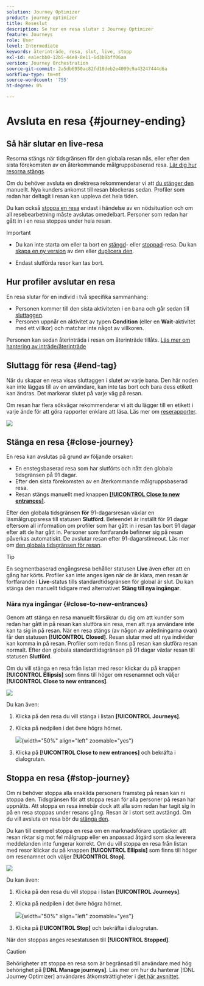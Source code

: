 ```yaml
---
solution: Journey Optimizer
product: journey optimizer
title: Reseslut
description: Se hur en resa slutar i Journey Optimizer
feature: Journeys
role: User
level: Intermediate
keywords: återinträde, resa, slut, live, stopp
exl-id: ea1ecbb0-12b5-44e8-8e11-6d3b8bff06aa
version: Journey Orchestration
source-git-commit: 2a5db6950ac82fd18deb2e4009c9a43247444d6a
workflow-type: tm+mt
source-wordcount: '755'
ht-degree: 0%

---
```


# Avsluta en resa {#journey-ending}

## Så här slutar en live-resa

Resorna stängs när tidsgränsen för den globala resan nås, eller efter den sista förekomsten av en återkommande målgruppsbaserad resa. [Lär dig hur resorna stängs](#close-journey).

Om du behöver avsluta en direktresa rekommenderar vi att [du stänger den](#close-to-new-entrances) manuellt. Nya kunders ankomst till resan blockeras sedan. Profiler som redan har deltagit i resan kan uppleva det hela tiden.

Du kan också [stoppa en resa](#stop-journey) endast i händelse av en nödsituation och om all resebearbetning måste avslutas omedelbart. Personer som redan har gått in i en resa stoppas under hela resan.

>[!IMPORTANT]
>
>* Du kan inte starta om eller ta bort en [stängd](#close-journey)- eller [stoppad](#stop-journey)-resa. Du kan [skapa en ny version](publishing-the-journey.md#journey-versions-journey-versions) av den eller [duplicera den](journey-ui.md#duplicate-a-journey-duplicate-a-journey).
>
>* Endast slutförda resor kan tas bort.

## Hur profiler avslutar en resa

En resa slutar för en individ i två specifika sammanhang:

* Personen kommer till den sista aktiviteten i en bana och går sedan till [sluttaggen](#end-tag).
* Personen uppnår en aktivitet av typen **Condition** (eller en **Wait**-aktivitet med ett villkor) och matchar inte något av villkoren.

Personen kan sedan återinträda i resan om återinträde tillåts. [Läs mer om hantering av inträde/återinträde](../building-journeys/journey-properties.md#entrance)

## Sluttagg för resa {#end-tag}

När du skapar en resa visas sluttaggen i slutet av varje bana. Den här noden kan inte läggas till av en användare, kan inte tas bort och bara dess etikett kan ändras. Det markerar slutet på varje väg på resan.

Om resan har flera sökvägar rekommenderar vi att du lägger till en etikett i varje ände för att göra rapporter enklare att läsa. Läs mer om [reserapporter](../reports/live-report.md).

![](assets/journey-end.png)

## Stänga en resa {#close-journey}

En resa kan avslutas på grund av följande orsaker:

* En enstegsbaserad resa som har slutförts och nått den globala tidsgränsen på 91 dagar.
* Efter den sista förekomsten av en återkommande målgruppsbaserad resa.
* Resan stängs manuellt med knappen [**[!UICONTROL Close to new entrances]**](#close-to-new-entrances).

Efter den globala tidsgränsen **för** 91-dagarsresan växlar en läsmålgruppsresa till statusen **Slutförd**. Beteendet är inställt för 91 dagar eftersom all information om profiler som har gått in i resan tas bort 91 dagar efter att de har gått in. Personer som fortfarande befinner sig på resan påverkas automatiskt. De avslutar resan efter 91-dagarstimeout.  Läs mer om [den globala tidsgränsen för resan](../building-journeys/journey-properties.md#global_timeout).

>[!TIP]
>
>En segmentbaserad engångsresa behåller statusen **Live** även efter att en gång har körts. Profiler kan inte anges igen när de är klara, men resan är fortfarande i **Live**-status tills standardtidsgränsen för global är slut. Du kan stänga den manuellt tidigare med alternativet **Stäng till nya ingångar**.

### Nära nya ingångar {#close-to-new-entrances}

Genom att stänga en resa manuellt försäkrar du dig om att kunder som redan har gått in på resan kan slutföra sin resa, men att nya användare inte kan ta sig in på resan. När en resa stängs (av någon av anledningarna ovan) får den statusen **[!UICONTROL Closed]**. Resan slutar med att nya individer kan komma in på resan. Profiler som redan finns på resan kan slutföra resan normalt. Efter den globala standardtidsgränsen på 91 dagar växlar resan till statusen **Slutförd**.

Om du vill stänga en resa från listan med resor klickar du på knappen **[!UICONTROL Ellipsis]** som finns till höger om resenamnet och väljer **[!UICONTROL Close to new entrances]**.

![](assets/journey-finish-quick-action.png)

Du kan även:

1. Klicka på den resa du vill stänga i listan **[!UICONTROL Journeys]**.
1. Klicka på nedpilen i det övre högra hörnet.

   ![](assets/finish_drop_down_list.png){width="50%" align="left" zoomable="yes"}

1. Klicka på **[!UICONTROL Close to new entrances]** och bekräfta i dialogrutan.




## Stoppa en resa {#stop-journey}

Om ni behöver stoppa alla enskilda personers framsteg på resan kan ni stoppa den. Tidsgränsen för att stoppa resan för alla personer på resan har uppnåtts. Att stoppa en resa innebär dock att alla som redan har tagit sig in på en resa stoppas under resans gång. Resan är i stort sett avstängd. Om du vill avsluta en resa bör du [stänga den](#close-journey).

Du kan till exempel stoppa en resa om en marknadsförare upptäcker att resan riktar sig mot fel målgrupp eller en anpassad åtgärd som ska leverera meddelanden inte fungerar korrekt. Om du vill stoppa en resa från listan med resor klickar du på knappen **[!UICONTROL Ellipsis]** som finns till höger om resenamnet och väljer **[!UICONTROL Stop]**.

![](assets/journey-finish-quick-action.png)

Du kan även:

1. Klicka på den resa du vill stoppa i listan **[!UICONTROL Journeys]**.
1. Klicka på nedpilen i det övre högra hörnet.

   ![](assets/finish_drop_down_list2.png){width="50%" align="left" zoomable="yes"}

1. Klicka på **[!UICONTROL Stop]** och bekräfta i dialogrutan.

När den stoppas anges resestatusen till **[!UICONTROL Stopped]**.

>[!CAUTION]
>
>Behörigheter att stoppa en resa som är begränsad till användare med hög behörighet på **[!DNL Manage journeys]**. Läs mer om hur du hanterar [!DNL Journey Optimizer] användares åtkomsträttigheter i [det här avsnittet](../administration/permissions-overview.md).